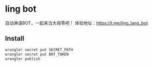 # ling bot
自动淋语BOT，一起来当大母零吧！
体验地址：https://t.me/ling_lang_bot
## Install
```bash
wrangler secret put SECRET_PATH
wrangler secret put BOT_TOKEN
wrangler publish
```